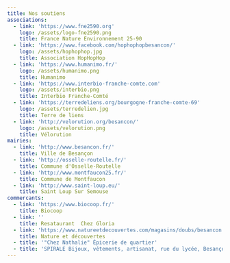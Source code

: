```yaml
---
title: Nos soutiens
associations:
  - link: 'https://www.fne2590.org'
    logo: /assets/logo-fne2590.png
    title: France Nature Environnement 25-90
  - link: 'https://www.facebook.com/hophophopbesancon/'
    logo: /assets/hophophop.jpg
    title: Association HopHopHop
  - link: 'https://www.humanimo.fr/'
    logo: /assets/humanimo.png
    title: Humanimo
  - link: 'https://www.interbio-franche-comte.com'
    logo: /assets/interbio.png
    title: Interbio Franche-Comté
  - link: 'https://terredeliens.org/bourgogne-franche-comte-69'
    logo: /assets/terredelien.jpg
    title: Terre de liens
  - link: 'http://velorution.org/besancon/'
    logo: /assets/velorution.png
    title: Vélorution
mairies:
  - link: 'http://www.besancon.fr/'
    title: Ville de Besançon
  - link: 'http://osselle-routelle.fr/'
    title: Commune d'Osselle-Routelle
  - link: 'http://www.montfaucon25.fr/'
    title: Commune de Montfaucon
  - link: 'http://www.saint-loup.eu/'
    title: Saint Loup Sur Semouse
commercants:
  - link: 'https://www.biocoop.fr/'
    title: Biocoop
  - link: ''
    title: Resataurant  Chez Gloria
  - link: 'https://www.natureetdecouvertes.com/magasins/doubs/besancon'
    title: Nature et découvertes
  - title: '"Chez Nathalie" Épicerie de quartier'
  - title: 'SPIRALE Bijoux, vêtements, artisanat, rue du lycée, Besançon'
---
```


